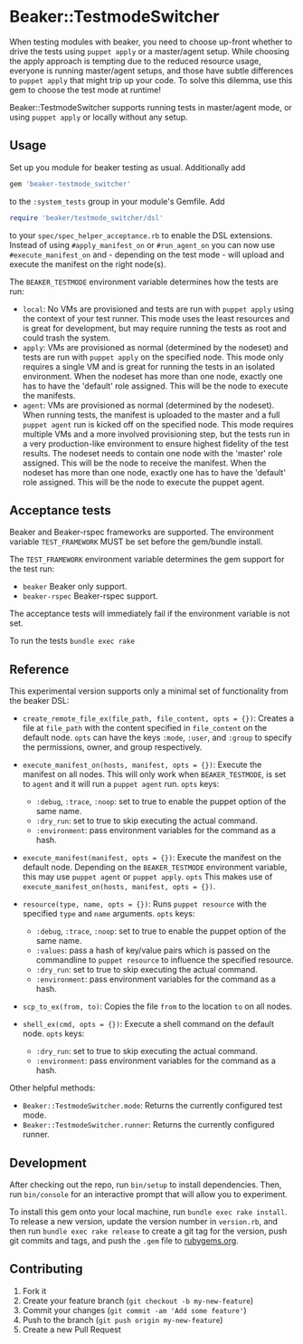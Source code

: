 # Beaker::TestmodeSwitcher

When testing modules with beaker, you need to choose up-front whether to drive the tests using `puppet apply` or a master/agent setup. While choosing the apply approach is tempting due to the reduced resource usage, everyone is running master/agent setups, and those have subtle differences to `puppet apply` that might trip up your code. To solve this dilemma, use this gem to choose the test mode at runtime!

Beaker::TestmodeSwitcher supports running tests in master/agent mode, or using `puppet apply` or locally without any setup.

## Usage

Set up you module for beaker testing as usual. Additionally add

```ruby
gem 'beaker-testmode_switcher'
```

to the `:system_tests` group in your module's Gemfile. Add

```ruby
require 'beaker/testmode_switcher/dsl'
```

to your `spec/spec_helper_acceptance.rb` to enable the DSL extensions. Instead of using `#apply_manifest_on` or `#run_agent_on` you can now use `#execute_manifest_on` and - depending on the test mode - will upload and execute the manifest on the right node(s).

The `BEAKER_TESTMODE` environment variable determines how the tests are run:

* `local`: No VMs are provisioned and tests are run with `puppet apply` using the context of your test runner. This mode uses the least resources and is great for development, but may require running the tests as root and could trash the system.
* `apply`: VMs are provisioned as normal (determined by the nodeset) and tests are run with `puppet apply` on the specified node. This mode only requires a single VM and is great for running the tests in an isolated environment. When the nodeset has more than one node, exactly one has to have the 'default' role assigned. This will be the node to execute the manifests.
* `agent`: VMs are provisioned as normal (determined by the nodeset). When running tests, the manifest is uploaded to the master and a full `puppet agent` run is kicked off on the specified node. This mode requires multiple VMs and a more involved provisioning step, but the tests run in a very production-like environment to ensure highest fidelity of the test results. The nodeset needs to contain one node with the 'master' role assigned. This will be the node to receive the manifest. When the nodeset has more than one node, exactly one has to have the 'default' role assigned. This will be the node to execute the puppet agent.

## Acceptance tests

Beaker and Beaker-rspec frameworks are supported. The environment variable `TEST_FRAMEWORK` MUST be set before the gem/bundle install.

The `TEST_FRAMEWORK` environment variable determines the gem support for the test run:
* `beaker` Beaker only support.
* `beaker-rspec` Beaker-rspec support.

The acceptance tests will immediately fail if the environment variable is not set.

To run the tests `bundle exec rake`

## Reference

This experimental version supports only a minimal set of functionality from the beaker DSL:

* `create_remote_file_ex(file_path, file_content, opts = {})`: Creates a file at `file_path` with the content specified in `file_content` on the default node. `opts` can have the keys `:mode`, `:user`, and `:group` to specify the permissions, owner, and group respectively.

* `execute_manifest_on(hosts, manifest, opts = {})`: Execute the manifest on all nodes. This will only work when `BEAKER_TESTMODE`, is set to `agent` and it will run a `puppet agent` run.
  `opts` keys:
  * `:debug`, `:trace`, `:noop`: set to true to enable the puppet option of the same name.
  * `:dry_run`: set to true to skip executing the actual command.
  * `:environment`: pass environment variables for the command as a hash.

* `execute_manifest(manifest, opts = {})`: Execute the manifest on the default node. Depending on the `BEAKER_TESTMODE` environment variable, this may use `puppet agent` or `puppet apply`.
  `opts` This makes use of `execute_manifest_on(hosts, manifest, opts = {})`.

* `resource(type, name, opts = {})`: Runs `puppet resource` with the specified `type` and `name` arguments.
  `opts` keys:
  * `:debug`, `:trace`, `:noop`: set to true to enable the puppet option of the same name.
  * `:values`: pass a hash of key/value pairs which is passed on the commandline to `puppet resource` to influence the specified resource.
  * `:dry_run`: set to true to skip executing the actual command.
  * `:environment`: pass environment variables for the command as a hash.

* `scp_to_ex(from, to)`: Copies the file `from` to the location `to` on all nodes.

* `shell_ex(cmd, opts = {})`: Execute a shell command on the default node.
  `opts` keys:
  * `:dry_run`: set to true to skip executing the actual command.
  * `:environment`: pass environment variables for the command as a hash.

Other helpful methods:

* `Beaker::TestmodeSwitcher.mode`: Returns the currently configured test mode.
* `Beaker::TestmodeSwitcher.runner`: Returns the currently configured runner.

## Development

After checking out the repo, run `bin/setup` to install dependencies. Then, run `bin/console` for an interactive prompt that will allow you to experiment.

To install this gem onto your local machine, run `bundle exec rake install`. To release a new version, update the version number in `version.rb`, and then run `bundle exec rake release` to create a git tag for the version, push git commits and tags, and push the `.gem` file to [rubygems.org](https://rubygems.org).

## Contributing

1. Fork it
2. Create your feature branch (`git checkout -b my-new-feature`)
3. Commit your changes (`git commit -am 'Add some feature'`)
4. Push to the branch (`git push origin my-new-feature`)
5. Create a new Pull Request
